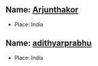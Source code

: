 ## Name: [Arjunthakor](https://github.com/ARJUN-SINH-THAKOR)

- Place: India


## Name: [adithyarprabhu](https://github.com/adithya-r-prabhu)

- Place: India



